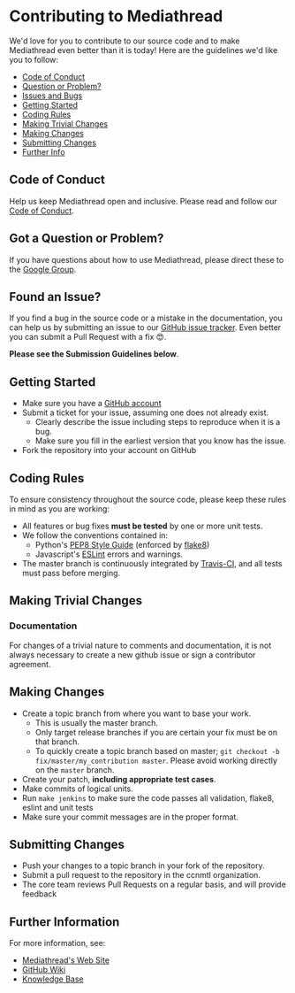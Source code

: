 # Contributing to Mediathread

We'd love for you to contribute to our source code and to make Mediathread even better than it is
today! Here are the guidelines we'd like you to follow:

 - [Code of Conduct](#coc)
 - [Question or Problem?](#question)
 - [Issues and Bugs](#issue)
 - [Getting Started](#start)
 - [Coding Rules](#rules)
 - [Making Trivial Changes](#trivial)
 - [Making Changes](#changes)
 - [Submitting Changes](#submit)
 - [Further Info](#info)

## <a name="coc"></a> Code of Conduct
Help us keep Mediathread open and inclusive. Please read and follow our [Code of Conduct](https://github.com/ccnmtl/mediathread/blob/master/CODE_OF_CONDUCT.md).

## <a name="question"></a> Got a Question or Problem?

If you have questions about how to use Mediathread, please direct these to the [Google Group](https://groups.google.com/forum/#!forum/mediathread).

## <a name="issue"></a> Found an Issue?
If you find a bug in the source code or a mistake in the documentation, you can help us by
submitting an issue to our [GitHub issue tracker](https://github.com/ccnmtl/mediathread/issues). Even better you can submit a Pull Request with a fix :heart_eyes:.

**Please see the Submission Guidelines below**.

## <a name="start"></a> Getting Started

* Make sure you have a [GitHub account](https://github.com/signup/free)
* Submit a ticket for your issue, assuming one does not already exist.
  * Clearly describe the issue including steps to reproduce when it is a bug.
  * Make sure you fill in the earliest version that you know has the issue.
* Fork the repository into your account on GitHub

## <a name="rules"></a> Coding Rules
To ensure consistency throughout the source code, please keep these rules in mind as you are working:

* All features or bug fixes **must be tested** by one or more unit tests.
* We follow the conventions contained in:
     * Python's [PEP8 Style Guide](https://www.python.org/dev/peps/pep-0008/) (enforced by [flake8](https://pypi.python.org/pypi/flake8))
     * Javascript's [ESLint](https://eslint.org/) errors and warnings.
* The master branch is continuously integrated by [Travis-CI](https://travis-ci.org/ccnmtl/mediathread), and all tests must pass before merging.

## <a name="trivial"></a>Making Trivial Changes

### Documentation

For changes of a trivial nature to comments and documentation, it is not
always necessary to create a new github issue or sign a contributor agreement.

## <a name="changes"></a>Making Changes

* Create a topic branch from where you want to base your work.
  * This is usually the master branch.
  * Only target release branches if you are certain your fix must be on that
    branch.
  * To quickly create a topic branch based on master; `git checkout -b
    fix/master/my_contribution master`. Please avoid working directly on the
    `master` branch.
* Create your patch, **including appropriate test cases**.
* Make commits of logical units.
* Run `make jenkins` to make sure the code passes all validation, flake8, eslint and unit tests
* Make sure your commit messages are in the proper format.

## <a name="submit"></a>Submitting Changes
* Push your changes to a topic branch in your fork of the repository.
* Submit a pull request to the repository in the ccnmtl organization.
* The core team reviews Pull Requests on a regular basis, and will provide feedback

## <a name="info"></a> Further Information
For more information, see:
* [Mediathread's Web Site](https://mediathread.ctl.columbia.edu)
* [GitHub Wiki](https://github.com/ccnmtl/mediathread/wiki)
* [Knowledge Base](https://mediathread.ctl.columbia.edu/kb/)
